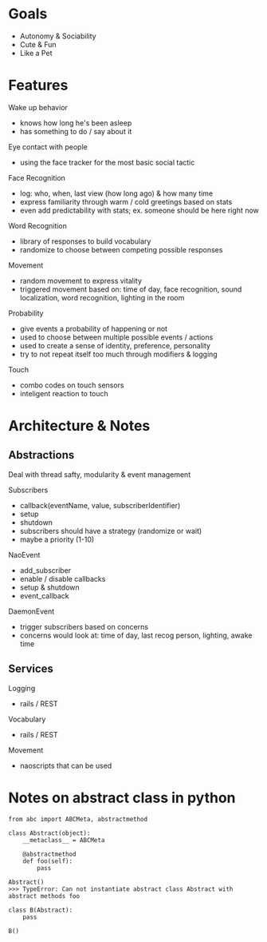# Goals

* Autonomy & Sociability
* Cute & Fun
* Like a Pet

# Features

Wake up behavior
 * knows how long he's been asleep
 * has something to do / say about it

Eye contact with people
 * using the face tracker for the most basic social tactic

Face Recognition
 * log: who, when, last view (how long ago) & how many time
 * express familiarity through warm / cold greetings based on stats
 * even add predictability with stats; ex. someone should be here right now

Word Recognition
 * library of responses to build vocabulary
 * randomize to choose between competing possible responses

Movement
 * random movement to express vitality
 * triggered movement based on: time of day, face recognition, sound localization, word recognition, lighting in the room

Probability
 * give events a probability of happening or not
 * used to choose between multiple possible events / actions
 * used to create a sense of identity, preference, personality
 * try to not repeat itself too much through modifiers & logging

Touch
 * combo codes on touch sensors
 * inteligent reaction to touch

# Architecture & Notes

## Abstractions

Deal with thread safty, modularity & event management

Subscribers
 * callback(eventName, value, subscriberIdentifier)
 * setup
 * shutdown
 * subscribers should have a strategy (randomize or wait)
 * maybe a priority (1-10)

NaoEvent
 * add_subscriber
 * enable / disable callbacks
 * setup & shutdown
 * event_callback

DaemonEvent
 * trigger subscribers based on concerns
 * concerns would look at: time of day, last recog person, lighting, awake time
 

## Services

Logging
 * rails / REST

Vocabulary
 * rails / REST

Movement
 * naoscripts that can be used

# Notes on abstract class in python

```
from abc import ABCMeta, abstractmethod

class Abstract(object):
    __metaclass__ = ABCMeta

    @abstractmethod
    def foo(self):
        pass

Abstract()
>>> TypeError: Can not instantiate abstract class Abstract with abstract methods foo

class B(Abstract):
    pass

B()
```